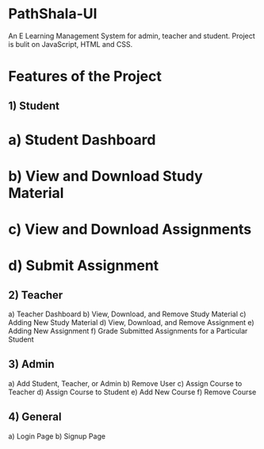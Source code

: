 # PathShala-UI
An E Learning Management System for admin, teacher and student. Project is bulit on JavaScript, HTML and CSS.

# Features of the Project 

## 1) Student
#   a) Student Dashboard
#   b) View and Download Study Material
#   c) View and Download Assignments
#   d) Submit Assignment

## 2) Teacher
   a) Teacher Dashboard
   b) View, Download, and Remove Study Material
   c) Adding New Study Material
   d) View, Download, and Remove Assignment
   e) Adding New Assignment
   f) Grade Submitted Assignments for a Particular Student

## 3) Admin
   a) Add Student, Teacher, or Admin
   b) Remove User
   c) Assign Course to Teacher
   d) Assign Course to Student
   e) Add New Course
   f) Remove Course

## 4) General
   a) Login Page
   b) Signup Page
